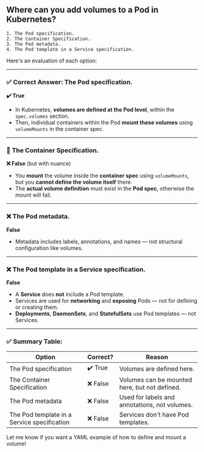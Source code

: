 ## Where can you add volumes to a Pod in Kubernetes?
```
1. The Pod specification.
2. The Container Specification.
3. The Pod metadata.
4. The Pod template in a Service specification.
```
Here's an evaluation of each option:

---

### ✅ **Correct Answer: The Pod specification.**  
**✔️ True**  
- In Kubernetes, **volumes are defined at the Pod level**, within the `spec.volumes` section.
- Then, individual containers within the Pod **mount these volumes** using `volumeMounts` in the container spec.

---

### 🔶 **The Container Specification.**  
**❌ False** (but with nuance)  
- You **mount** the volume inside the **container spec** using `volumeMounts`, but you **cannot define the volume itself** there.
- The **actual volume definition** must exist in the **Pod spec**, otherwise the mount will fail.

---

### ❌ **The Pod metadata.**  
**False**  
- Metadata includes labels, annotations, and names — not structural configuration like volumes.

---

### ❌ **The Pod template in a Service specification.**  
**False**  
- A **Service** does **not** include a Pod template.  
- Services are used for **networking** and **exposing** Pods — not for defining or creating them.
- **Deployments**, **DaemonSets**, and **StatefulSets** use Pod templates — not Services.

---

### ✅ Summary Table:

| Option                                      | Correct? | Reason |
|---------------------------------------------|----------|--------|
| The Pod specification                       | ✔️ True  | Volumes are defined here. |
| The Container Specification                 | ❌ False | Volumes can be mounted here, but not defined. |
| The Pod metadata                            | ❌ False | Used for labels and annotations, not volumes. |
| The Pod template in a Service specification | ❌ False | Services don't have Pod templates. |

Let me know if you want a YAML example of how to define and mount a volume!
